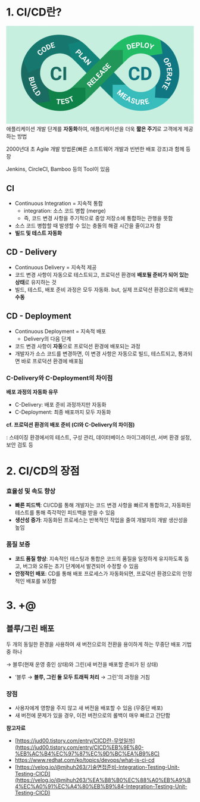 # 1. CI/CD란?

![img.png](img.png)
애플리케이션 개발 단계를 **자동화**하여, 애플리케이션을 더욱 **짧은 주기**로 고객에게 제공하는 방법

2000년대 초 Agile 개발 방법론(빠른 소프트웨어 개발과 빈번한 배포 강조)과 함께 등장

Jenkins, CircleCI, Bamboo 등의 Tool이 있음

## CI

- Continuous Integration = 지속적 통합
    - integration: 소스 코드 병합 (merge)
    - 즉, 코드 변경 사항을 주기적으로 중앙 저장소에 통합하는 관행을 뜻함
- 소스 코드 병합할 때 발생할 수 있는 충돌의 해결 시간을 줄이고자 함
- **빌드 및 테스트 자동화**

## CD - Delivery

- Continuous Delivery = 지속적 제공
- 코드 변경 사항이 자동으로 테스트되고, 프로덕션 환경에 **배포될 준비가 되어 있는 상태**로 유지하는 것
- 빌드, 테스트, 배포 준비 과정은 모두 자동화. but, 실제 프로덕션 환경으로의 배포는 **수동**

## CD - Deployment

- Continuous Deployment = 지속적 배포
    - Delivery의 다음 단계
- 코드 변경 사항이 **자동**으로 프로덕션 환경에 배포되는 과정
- 개발자가 소스 코드를 변경하면, 이 변경 사항은 자동으로 빌드, 테스트되고, 통과되면 바로 프로덕션 환경에 배포됨

### C-Delivery와 C-Deployment**의 차이점**

**배포 과정의 자동화 유무**

- C-Delivery: 배포 준비 과정까지만 자동화
- C-Deployment: 최종 배포까지 모두 자동화

**cf. 프로덕션 환경의 배포 준비 (CI와 C-Delivery의 차이점)**

: 스테이징 환경에서의 테스트, 구성 관리, 데이터베이스 마이그레이션, 서버 환경 설정, 보안 검토 등

# 2. CI/CD의 장점

### 효율성 및 속도 향상

- **빠른 피드백**: CI/CD를 통해 개발자는 코드 변경 사항을 빠르게 통합하고, 자동화된 테스트를 통해 즉각적인 피드백을 받을 수 있음
- **생산성 증가**: 자동화된 프로세스는 반복적인 작업을 줄여 개발자의 개발 생산성을 높임

### 품질 보증

- **코드 품질 향상**: 지속적인 테스팅과 통합은 코드의 품질을 일정하게 유지하도록 돕고, 버그와 오류는 초기 단계에서 발견되어 수정할 수 있음
- **안정적인 배포**: CD를 통해 배포 프로세스가 자동화되면, 프로덕션 환경으로의 안정적인 배포를 보장함

# 3. +@

## 블루/그린 배포

두 개의 동일한 환경을 사용하여 새 버전으로의 전환을 용이하게 하는 무중단 배포 기법 중 하나

→ 블루(현재 운영 중인 상태)와 그린(새 버전을 배포할 준비가 된 상태)

- ‘블루 → **블루, 그린 둘 모두 트래픽 처리** → 그린'의 과정을 거침

### 장점

- 사용자에게 영향을 주지 않고 새 버전을 배포할 수 있음 (무중단 배포)
- 새 버전에 문제가 있을 경우, 이전 버전으로의 롤백이 매우 빠르고 간단함

**참고자료**

- [https://jud00.tistory.com/entry/CICD란-무엇일까](https://jud00.tistory.com/entry/CICD%EB%9E%80-%EB%AC%B4%EC%97%87%EC%9D%BC%EA%B9%8C)
- https://www.redhat.com/ko/topics/devops/what-is-ci-cd
- [https://velog.io/@mjhuh263/기술면접준비-Integration-Testing-Unit-Testing-CICD](https://velog.io/@mjhuh263/%EA%B8%B0%EC%88%A0%EB%A9%B4%EC%A0%91%EC%A4%80%EB%B9%84-Integration-Testing-Unit-Testing-CICD)